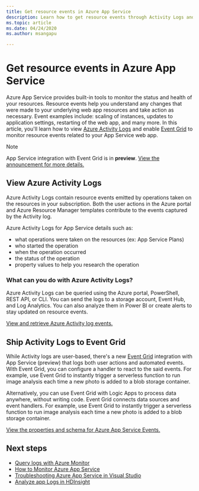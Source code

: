 ```yaml
---
title: Get resource events in Azure App Service
description: Learn how to get resource events through Activity Logs and Event Grid on your App Service app.
ms.topic: article
ms.date: 04/24/2020
ms.author: msangapu

---
```

# Get resource events in Azure App Service

Azure App Service provides built-in tools to monitor the status and health of your resources. Resource events help you understand any changes that were made to your underlying web app resources and take action as necessary. Event examples include: scaling of instances, updates to application settings, restarting of the web app, and many more. In this article, you'll learn how to view [Azure Activity Logs](../azure-monitor/platform/activity-log.md#view-the-activity-log) and enable [Event Grid](../event-grid/index.yml) to monitor resource events related to your App Service web app.

> [!NOTE]
> App Service integration with Event Grid is in **preview**. [View the announcement for more details.](https://aka.ms/app-service-event-grid-announcement)
>

## View Azure Activity Logs
Azure Activity Logs contain resource events emitted by operations taken on the resources in your subscription. Both the user actions in the Azure portal and Azure Resource Manager templates contribute to the events captured by the Activity log. 

Azure Activity Logs for App Service details such as:
- what operations were taken on the resources (ex: App Service Plans)
- who started the operation
- when the operation occurred
- the status of the operation
- property values to help you research the operation

### What can you do with Azure Activity Logs?

Azure Activity Logs can be queried using the Azure portal, PowerShell, REST API, or CLI. You can send the logs to a storage account, Event Hub, and Log Analytics. You can also analyze them in Power BI or create alerts to stay updated on resource events.

[View and retrieve Azure Activity log events.](../azure-monitor/platform/activity-log.md#view-the-activity-log)

## Ship Activity Logs to Event Grid

While Activity logs are user-based, there's a new [Event Grid](../event-grid/index.yml) integration with App Service (preview) that logs both user actions and automated events. With Event Grid, you can configure a handler to react to the said events. For example, use Event Grid to instantly trigger a serverless function to run image analysis each time a new photo is added to a blob storage container.

Alternatively, you can use Event Grid with Logic Apps to process data anywhere, without writing code. Event Grid connects data sources and event handlers. For example, use Event Grid to instantly trigger a serverless function to run image analysis each time a new photo is added to a blob storage container.

[View the properties and schema for Azure App Service Events.](../event-grid/event-schema-app-service.md)

## <a name="nextsteps"></a> Next steps
* [Query logs with Azure Monitor](../azure-monitor/log-query/log-query-overview.md)
* [How to Monitor Azure App Service](web-sites-monitor.md)
* [Troubleshooting Azure App Service in Visual Studio](troubleshoot-dotnet-visual-studio.md)
* [Analyze app Logs in HDInsight](https://gallery.technet.microsoft.com/scriptcenter/Analyses-Windows-Azure-web-0b27d413)